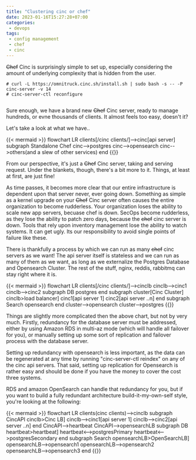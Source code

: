 ```yaml
---
title: "Clustering cinc or chef"
date: 2023-01-16T15:27:28+07:00
categories:
 - devops
tags:
 - config management
 - chef
 - cinc
---
```


~~Chef~~ Cinc is surprisingly simple to set up, especially considering
the amount of underlying complexity that is hidden from the user.


```
# curl -L https://omnitruck.cinc.sh/install.sh | sudo bash -s -- -P cinc-server -v 14
# cinc-server-ctl reconfigure
 
```
Sure enough, we have a brand new ~~Chef~~ Cinc server, ready to manage 
hundreds, or evne thousands of clients. It almost feels too easy, doesn't
it?

Let's take a look at what we have..

{{< mermaid >}}
flowchart LR
clients[/cinc clients/]-->cinc[api server]
subgraph Standalone Chef
cinc-->postgres
cinc-->opensearch
cinc-->others(and a slew of other services)
end
{{</mermaid >}}

From our perspective, it's just a ~~Chef~~ Cinc server, taking and 
serving request. Under the blankets, though, there's a bit more to it.
Things, at least at first, are just fine!  

As time passes, it becomes more clear that our entire infrastructure is
dependent upon that server never, ever going down.  Something as simple as a
kernel upgrade on your ~~Chef~~ Cinc server often causes the entire
organization to become rudderless. Your organization loses the ability to scale
new app servers, becuase chef is down. SecOps become rudderless, as they lose
the ability to patch zero days, because the ~~chef~~ cinc server is down.
Tools that rely upon inventory management lose the ability to watch systems.
It can get ugly.  Its our responsibility to avoid single points of failure like
these. 

There is thankfully a process by which we can run as many ~~chef~~ cinc servers
as we want!  The api server itself is stateless and we can run as many of them
as we want, as long as we externalize the Postgres Database and Opensearch
Cluster. The rest of the stuff, nginx, reddis, rabbitmq can stay right 
where it is.

{{< mermaid >}}
flowchart LR
clients[/cinc clients/]-->cinclb
cinclb-->cinc1
cinclb-->cinc2
subgraph DB
postgres
end
subgraph cluster[Cinc Cluster]
cinclb>load balancer]
cinc1[api server 1]
cinc2[api server ..n]
end
subgraph Search
opensearch
end
cluster-->opensearch
cluster-->postgres
{{</mermaid >}}


Things are slightly more complicated then the above chart, but not by 
very much.  Firstly, redundancy for the database server must be addressed, 
either by using Amazon RDS in multi-az mode (which will handle all failover
for you), or manually setting up some sort of replication and failover 
process with the database server.


Setting up redundancy with opensearch is less important, as the data can be
regenerated at any time by running "cinc-server-ctl reindex" on any of the cinc
api servers. That said, setting up replication for Opensearch is rather easy
and should be done if you have the money to cover the cost three systems.

RDS and amazon OpenSearch can handle that redundancy for you, but if you want
to build a fully redundant architecture build-it-my-own-self style, you're
looking at the following:

{{< mermaid >}}
flowchart LR
clients(cinc clients)-->cinclb
subgraph CincAPI
cinclb>Cinc LB]
cinclb-->cinc1[api server 1]
cinclb-->cinc2[api server ..n]
end
CincAPI-->heartbeat
CincAPI-->opensearchLB
subgraph DB
heartbeat>heartbeat]
heartbeat<-->postgresPrimary
heartbeat<-->postgresSecondary
end
subgraph Search
opensearchLB>OpenSearchLB]
opensearchLB-->opensearch1
opensearchLB-->opensearch2
opensearchLB-->opensearch3
end
{{</mermaid >}}


